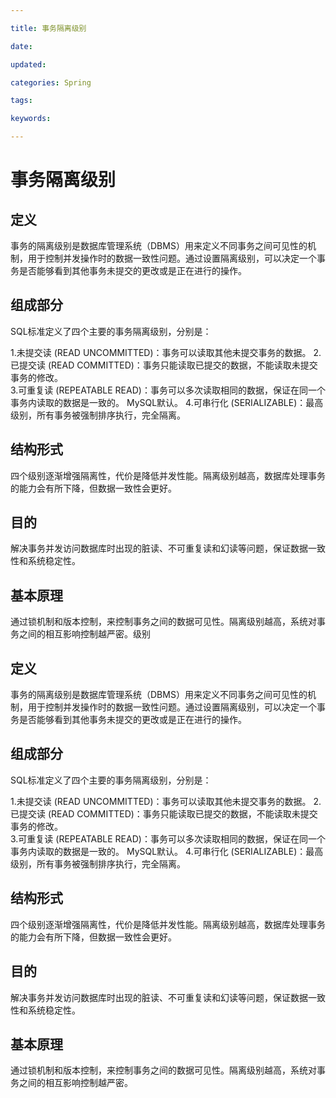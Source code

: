 ```yaml
---

title: 事务隔离级别

date: 

updated: 

categories: Spring

tags: 

keywords: 

---
```

# 事务隔离级别

## 定义

事务的隔离级别是数据库管理系统（DBMS）用来定义不同事务之间可见性的机制，用于控制并发操作时的数据一致性问题。通过设置隔离级别，可以决定一个事务是否能够看到其他事务未提交的更改或是正在进行的操作。

## 组成部分

SQL标准定义了四个主要的事务隔离级别，分别是：

1.未提交读 (READ UNCOMMITTED)：事务可以读取其他未提交事务的数据。
2.已提交读 (READ COMMITTED)：事务只能读取已提交的数据，不能读取未提交事务的修改。    
3.可重复读 (REPEATABLE READ)：事务可以多次读取相同的数据，保证在同一个事务内读取的数据是一致的。  MySQL默认。
4.可串行化 (SERIALIZABLE)：最高级别，所有事务被强制排序执行，完全隔离。

## 结构形式

四个级别逐渐增强隔离性，代价是降低并发性能。隔离级别越高，数据库处理事务的能力会有所下降，但数据一致性会更好。

## 目的

解决事务并发访问数据库时出现的脏读、不可重复读和幻读等问题，保证数据一致性和系统稳定性。

## 基本原理

通过锁机制和版本控制，来控制事务之间的数据可见性。隔离级别越高，系统对事务之间的相互影响控制越严密。级别

## 定义

事务的隔离级别是数据库管理系统（DBMS）用来定义不同事务之间可见性的机制，用于控制并发操作时的数据一致性问题。通过设置隔离级别，可以决定一个事务是否能够看到其他事务未提交的更改或是正在进行的操作。

## 组成部分

SQL标准定义了四个主要的事务隔离级别，分别是：

1.未提交读 (READ UNCOMMITTED)：事务可以读取其他未提交事务的数据。
2.已提交读 (READ COMMITTED)：事务只能读取已提交的数据，不能读取未提交事务的修改。    
3.可重复读 (REPEATABLE READ)：事务可以多次读取相同的数据，保证在同一个事务内读取的数据是一致的。  MySQL默认。
4.可串行化 (SERIALIZABLE)：最高级别，所有事务被强制排序执行，完全隔离。

## 结构形式

四个级别逐渐增强隔离性，代价是降低并发性能。隔离级别越高，数据库处理事务的能力会有所下降，但数据一致性会更好。

## 目的

解决事务并发访问数据库时出现的脏读、不可重复读和幻读等问题，保证数据一致性和系统稳定性。

## 基本原理

通过锁机制和版本控制，来控制事务之间的数据可见性。隔离级别越高，系统对事务之间的相互影响控制越严密。